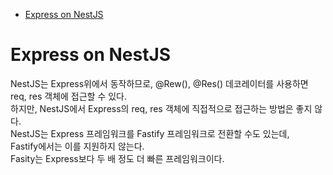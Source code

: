 <!-- TOC -->

- [Express on NestJS](#express-on-nestjs)

<!-- /TOC -->

# Express on NestJS
NestJS는 Express위에서 동작하므로, @Rew(), @Res() 데코레이터를 사용하면 req, res 객체에 접근할 수 있다.  
하지만, NestJS에서 Express의 req, res 객체에 직접적으로 접근하는 방법은 좋지 않다.  
NestJS는 Express 프레임워크를 Fastify 프레임워크로 전환할 수도 있는데,  
Fastify에서는 이를 지원하지 않는다.  
Fasity는 Express보다 두 배 정도 더 빠른 프레임워크이다.